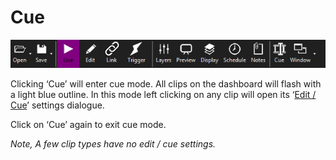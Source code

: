 # Cue

![](../../images/toolbar.png)

Clicking ‘Cue’ will enter cue mode. All clips on the dashboard will flash with a light blue outline. In this mode left clicking on any clip will open its ‘[Edit / Cue](../clipSettings/editCue.md)’ settings dialogue. 

Click on ‘Cue’ again to exit cue mode.

*Note, A few clip types have no edit / cue settings.*